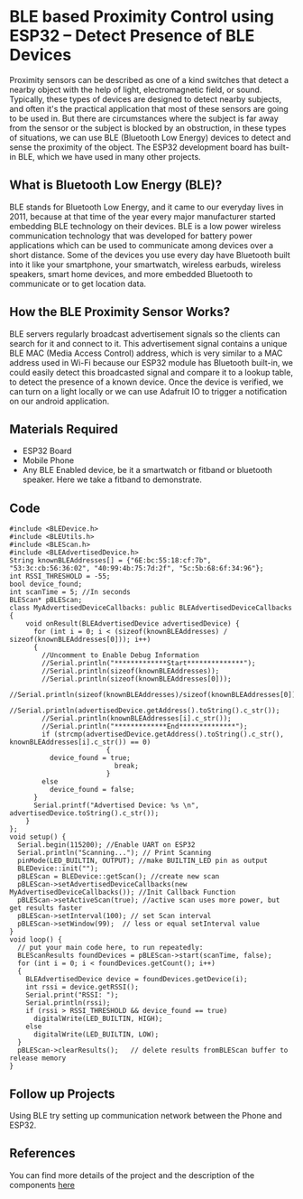 # BLE based Proximity Control using ESP32 – Detect Presence of BLE Devices
Proximity sensors can be described as one of a kind switches that detect a nearby object with the help of light, electromagnetic field, or sound. Typically, these types of devices are designed to detect nearby subjects, and often it's the practical application that most of these sensors are going to be used in. But there are circumstances where the subject is far away from the sensor or the subject is blocked by an obstruction, in these types of situations, we can use BLE (Bluetooth Low Energy) devices to detect and sense the proximity of the object. The ESP32 development board has built-in BLE, which we have used in many other projects. 

## What is Bluetooth Low Energy (BLE)?
BLE stands for Bluetooth Low Energy, and it came to our everyday lives in 2011, because at that time of the year every major manufacturer started embedding BLE technology on their devices. BLE is a low power wireless communication technology that was developed for battery power applications which can be used to communicate among devices over a short distance. Some of the devices you use every day have Bluetooth built into it like your smartphone, your smartwatch, wireless earbuds, wireless speakers, smart home devices, and more embedded Bluetooth to communicate or to get location data.

## How the BLE Proximity Sensor Works?
BLE servers regularly broadcast advertisement signals so the clients can search for it and connect to it. This advertisement signal contains a unique BLE MAC (Media Access Control) address, which is very similar to a MAC address used in Wi-Fi because our ESP32 module has Bluetooth built-in, we could easily detect this broadcasted signal and compare it to a lookup table, to detect the presence of a known device. Once the device is verified, we can turn on a light locally or we can use Adafruit IO to trigger a notification on our android application.

## Materials Required
- ESP32 Board
- Mobile Phone
- Any BLE Enabled device, be it a smartwatch or fitband or bluetooth speaker. Here we take a fitband to demonstrate.

## Code

```
#include <BLEDevice.h>
#include <BLEUtils.h>
#include <BLEScan.h>
#include <BLEAdvertisedDevice.h>
String knownBLEAddresses[] = {"6E:bc:55:18:cf:7b", "53:3c:cb:56:36:02", "40:99:4b:75:7d:2f", "5c:5b:68:6f:34:96"};
int RSSI_THRESHOLD = -55;
bool device_found;
int scanTime = 5; //In seconds
BLEScan* pBLEScan;
class MyAdvertisedDeviceCallbacks: public BLEAdvertisedDeviceCallbacks {
    void onResult(BLEAdvertisedDevice advertisedDevice) {
      for (int i = 0; i < (sizeof(knownBLEAddresses) / sizeof(knownBLEAddresses[0])); i++)
      {
        //Uncomment to Enable Debug Information
        //Serial.println("*************Start**************");
        //Serial.println(sizeof(knownBLEAddresses));
        //Serial.println(sizeof(knownBLEAddresses[0]));
        //Serial.println(sizeof(knownBLEAddresses)/sizeof(knownBLEAddresses[0]));
        //Serial.println(advertisedDevice.getAddress().toString().c_str());
        //Serial.println(knownBLEAddresses[i].c_str());
        //Serial.println("*************End**************");
        if (strcmp(advertisedDevice.getAddress().toString().c_str(), knownBLEAddresses[i].c_str()) == 0)
                        {
          device_found = true;
                          break;
                        }
        else
          device_found = false;
      }
      Serial.printf("Advertised Device: %s \n", advertisedDevice.toString().c_str());
    }
};
void setup() {
  Serial.begin(115200); //Enable UART on ESP32
  Serial.println("Scanning..."); // Print Scanning
  pinMode(LED_BUILTIN, OUTPUT); //make BUILTIN_LED pin as output
  BLEDevice::init("");
  pBLEScan = BLEDevice::getScan(); //create new scan
  pBLEScan->setAdvertisedDeviceCallbacks(new MyAdvertisedDeviceCallbacks()); //Init Callback Function
  pBLEScan->setActiveScan(true); //active scan uses more power, but get results faster
  pBLEScan->setInterval(100); // set Scan interval
  pBLEScan->setWindow(99);  // less or equal setInterval value
}
void loop() {
  // put your main code here, to run repeatedly:
  BLEScanResults foundDevices = pBLEScan->start(scanTime, false);
  for (int i = 0; i < foundDevices.getCount(); i++)
  {
    BLEAdvertisedDevice device = foundDevices.getDevice(i);
    int rssi = device.getRSSI();
    Serial.print("RSSI: ");
    Serial.println(rssi);
    if (rssi > RSSI_THRESHOLD && device_found == true)
      digitalWrite(LED_BUILTIN, HIGH);
    else
      digitalWrite(LED_BUILTIN, LOW);
  }
  pBLEScan->clearResults();   // delete results fromBLEScan buffer to release memory
}
```

## Follow up Projects
Using BLE try setting up communication network between the Phone and ESP32.

## References
You can find more details of the project and the description of the components [here](https://circuitdigest.com/microcontroller-projects/ble-based-proximity-control-using-esp32)
